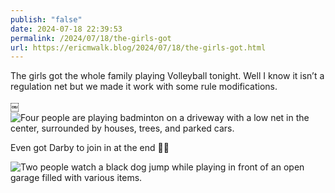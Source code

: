 ```yaml
---
publish: "false"
date: 2024-07-18 22:39:53
permalink: /2024/07/18/the-girls-got
url: https://ericmwalk.blog/2024/07/18/the-girls-got.html
---
```


The girls got the whole family playing Volleyball tonight. Well I know it isn’t a regulation net but we made it work with some rule modifications.

￼![Four people are playing badminton on a driveway with a low net in the center, surrounded by houses, trees, and parked cars.
](https://ericmwalk.blog/uploads/2024/img-0900.jpeg)

Even got Darby to join in at the end 🤭🐶

![Two people watch a black dog jump while playing in front of an open garage filled with various items.](https://ericmwalk.blog/uploads/2024/img-0901.jpeg)